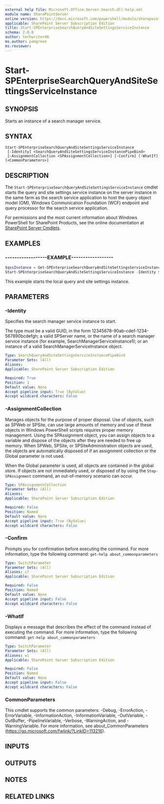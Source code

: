 ```yaml
---
external help file: Microsoft.Office.Server.Search.dll-help.xml
module name: SharePointServer
online version: https://docs.microsoft.com/powershell/module/sharepoint-server/start-spenterprisesearchqueryandsitesettingsserviceinstance
applicable: SharePoint Server Subscription Edition
title: Start-SPEnterpriseSearchQueryAndSiteSettingsServiceInstance
schema: 2.0.0
author: techwriter40
ms.author: pamgreen
ms.reviewer:
---
```


# Start-SPEnterpriseSearchQueryAndSiteSettingsServiceInstance

## SYNOPSIS
Starts an instance of a search manager service.

## SYNTAX

```
Start-SPEnterpriseSearchQueryAndSiteSettingsServiceInstance
 [-Identity] <SearchQueryAndSiteSettingsServiceInstancePipeBind>
 [-AssignmentCollection <SPAssignmentCollection>] [-Confirm] [-WhatIf] [<CommonParameters>]
```

## DESCRIPTION
The `Start-SPEnterpriseSearchQueryAndSiteSettingsServiceInstance` cmdlet starts the query and site settings service instance on the server instance in the same farm as the search service application to host the query object model (OM), Windows Communication Foundation (WCF) endpoint and query processor for the search service application.

For permissions and the most current information about Windows PowerShell for SharePoint Products, see the online documentation at [SharePoint Server Cmdlets](https://docs.microsoft.com/powershell/sharepoint/sharepoint-server/sharepoint-server-cmdlets).


## EXAMPLES

### ------------------EXAMPLE------------------
```powershell
$qssInstance = Get-SPEnterpriseSearchQueryAndSiteSettingsServiceInstance -Local
Start-SPEnterpriseSearchQueryAndSiteSettingsServiceInstance -Identity $qssInstance
```

This example starts the local query and site settings instance.


## PARAMETERS

### -Identity
Specifies the search manager service instance to start.

The type must be a valid GUID, in the form 12345678-90ab-cdef-1234-567890bcdefgh; a valid SPServer name, or the name of a search manager service instance (for example, SearchManagerServiceInstance1); or an instance of a valid SearchManagerServiceInstance object.


```yaml
Type: SearchQueryAndSiteSettingsServiceInstancePipeBind
Parameter Sets: (All)
Aliases: 
Applicable: SharePoint Server Subscription Edition

Required: True
Position: 1
Default value: None
Accept pipeline input: True (ByValue)
Accept wildcard characters: False
```

### -AssignmentCollection
Manages objects for the purpose of proper disposal.
Use of objects, such as SPWeb or SPSite, can use large amounts of memory and use of these objects in Windows PowerShell scripts requires proper memory management.
Using the SPAssignment object, you can assign objects to a variable and dispose of the objects after they are needed to free up memory.
When SPWeb, SPSite, or SPSiteAdministration objects are used, the objects are automatically disposed of if an assignment collection or the Global parameter is not used.

When the Global parameter is used, all objects are contained in the global store.
If objects are not immediately used, or disposed of by using the `Stop-SPAssignment` command, an out-of-memory scenario can occur.

```yaml
Type: SPAssignmentCollection
Parameter Sets: (All)
Aliases: 
Applicable: SharePoint Server Subscription Edition

Required: False
Position: Named
Default value: None
Accept pipeline input: True (ByValue)
Accept wildcard characters: False
```

### -Confirm
Prompts you for confirmation before executing the command.
For more information, type the following command: `get-help about_commonparameters`

```yaml
Type: SwitchParameter
Parameter Sets: (All)
Aliases: cf
Applicable: SharePoint Server Subscription Edition

Required: False
Position: Named
Default value: None
Accept pipeline input: False
Accept wildcard characters: False
```

### -WhatIf
Displays a message that describes the effect of the command instead of executing the command.
For more information, type the following command: `get-help about_commonparameters`

```yaml
Type: SwitchParameter
Parameter Sets: (All)
Aliases: wi
Applicable: SharePoint Server Subscription Edition

Required: False
Position: Named
Default value: None
Accept pipeline input: False
Accept wildcard characters: False
```

### CommonParameters
This cmdlet supports the common parameters: -Debug, -ErrorAction, -ErrorVariable, -InformationAction, -InformationVariable, -OutVariable, -OutBuffer, -PipelineVariable, -Verbose, -WarningAction, and -WarningVariable. For more information, see about_CommonParameters (https://go.microsoft.com/fwlink/?LinkID=113216).

## INPUTS

## OUTPUTS

## NOTES

## RELATED LINKS
